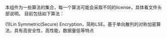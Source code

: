 本组件为一些算法的集合，每一个算法可能会采取不同的license，具体看文件头部说明。
目前包括如下算法：

(1)Lin Symmetric(Secure) Encryption，简称LSE。基于单向散列的对称加密算法，具有高安全性，高性能，数据量低等特点
